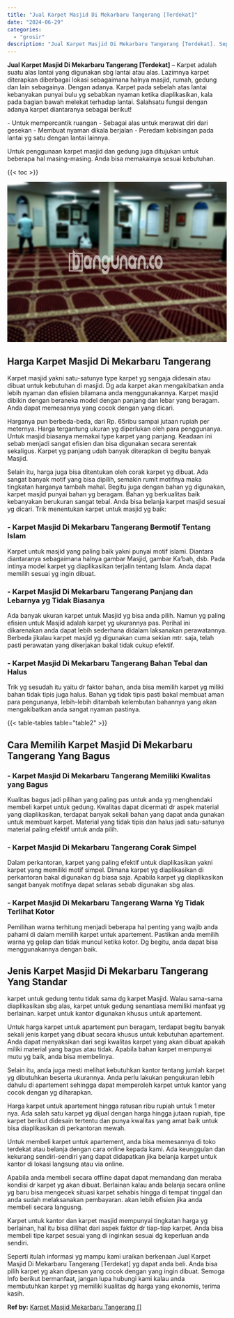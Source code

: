 ```yaml
---
title: "Jual Karpet Masjid Di Mekarbaru Tangerang [Terdekat]"
date: "2024-06-29"
categories: 
  - "grosir"
description: "Jual Karpet Masjid Di Mekarbaru Tangerang [Terdekat]. Seperti itulah informasi yg mampu kami uraikan berkenaan Jual Karpet Masjid Di Mekarbaru Tangerang [Te..."
---
```


**Jual Karpet Masjid Di Mekarbaru Tangerang \[Terdekat\]** – Karpet adalah suatu alas lantai yang digunakan sbg lantai atau alas. Lazimnya karpet diterapkan diberbagai lokasi sebagaimana halnya masjid, rumah, gedung dan lain sebagainya. Dengan adanya. Karpet pada sebelah atas lantai kebanyakan punyai bulu yg sebabkan nyaman ketika diaplikasikan, kala pada bagian bawah melekat terhadap lantai. Salahsatu fungsi dengan adanya karpet diantaranya sebagai berikut!

\- Untuk mempercantik ruangan - Sebagai alas untuk merawat diri dari gesekan - Membuat nyaman dikala berjalan - Peredam kebisingan pada lantai yg satu dengan lantai lainnya.

Untuk penggunaan karpet masjid dan gedung juga ditujukan untuk beberapa hal masing-masing. Anda bisa memakainya sesuai kebutuhan.

{{< toc >}}

![Jual Karpet Masjid Di Mekarbaru Tangerang [Terdekat]](/images/grosir-karpet-murah-63.png)

## Harga Karpet Masjid Di Mekarbaru Tangerang

Karpet masjid yakni satu-satunya type karpet yg sengaja didesain atau dibuat untuk kebutuhan di masjid. Dg ada karpet akan mengakibatkan anda lebih nyaman dan efisien bilamana anda menggunakannya. Karpet masjid dibikin dengan beraneka model dengan panjang dan lebar yang beragam. Anda dapat memesannya yang cocok dengan yang dicari.

Harganya pun berbeda-beda, dari Rp. 65ribu sampai jutaan rupiah per meternya. Harga tergantung ukuran yg diperlukan oleh para penggunanya. Untuk masjid biasanya memakai type karpet yang panjang. Keadaan ini sebab menjadi sangat efisien dan bisa digunakan secara serentak sekaligus. Karpet yg panjang udah banyak diterapkan di begitu banyak Masjid.

Selain itu, harga juga bisa ditentukan oleh corak karpet yg dibuat. Ada sangat banyak motif yang bisa dipilih, semakin rumit motifnya maka tingkatan harganya tambah mahal. Begitu juga dengan bahan yg digunakan, karpet masjid punyai bahan yg beragam. Bahan yg berkualitas baik kebanyakan berukuran sangat tebal. Anda bisa belanja karpet masjid sesuai yg dicari. Trik menentukan karpet untuk masjid yg baik:

### \- Karpet Masjid Di Mekarbaru Tangerang Bermotif Tentang Islam

Karpet untuk masjid yang paling baik yakni punyai motif islami. Diantara diantaranya sebagaimana halnya gambar Masjid, gambar Ka’bah, dsb. Pada intinya model karpet yg diaplikasikan terjalin tentang Islam. Anda dapat memilih sesuai yg ingin dibuat.

### \- Karpet Masjid Di Mekarbaru Tangerang Panjang dan Lebarnya yg Tidak Biasanya

Ada banyak ukuran karpet untuk Masjid yg bisa anda pilih. Namun yg paling efisien untuk Masjid adalah karpet yg ukurannya pas. Perihal ini dikarenakan anda dapat lebih sederhana didalam laksanakan perawatannya. Berbeda jikalau karpet masjid yg digunakan cuma sekian mtr. saja, telah pasti perawatan yang dikerjakan bakal tidak cukup efektif.

### \- Karpet Masjid Di Mekarbaru Tangerang Bahan Tebal dan Halus

Trik yg sesudah itu yaitu dr faktor bahan, anda bisa memilih karpet yg miliki bahan tidak tipis juga halus. Bahan yg tidak tipis pasti bakal membuat aman para pengunanya, lebih-lebih ditambah kelembutan bahannya yang akan mengakibatkan anda sangat nyaman pastinya.

{{< table-tables table="table2" >}}

## Cara Memilih Karpet Masjid Di Mekarbaru Tangerang Yang Bagus

### \- Karpet Masjid Di Mekarbaru Tangerang Memiliki Kwalitas yang Bagus

Kualitas bagus jadi pilihan yang paling pas untuk anda yg menghendaki membeli karpet untuk gedung. Kwalitas dapat dicermati dr aspek material yang diaplikasikan, terdapat banyak sekali bahan yang dapat anda gunakan untuk membuat karpet. Material yang tidak tipis dan halus jadi satu-satunya material paling efektif untuk anda pilih.

### \- Karpet Masjid Di Mekarbaru Tangerang Corak Simpel

Dalam perkantoran, karpet yang paling efektif untuk diaplikasikan yakni karpet yang memiliki motif simpel. Dimana karpet yg diaplikasikan di perkantoran bakal digunakan dg biasa saja. Apabila karpet yg diaplikasikan sangat banyak motifnya dapat selaras sebab digunakan sbg alas.

### \- Karpet Masjid Di Mekarbaru Tangerang Warna Yg Tidak Terlihat Kotor

Pemilihan warna terhitung menjadi beberapa hal penting yang wajib anda pahami di dalam memilih karpet untuk apartement. Pastikan anda memilih warna yg gelap dan tidak muncul ketika kotor. Dg begitu, anda dapat bisa menggunakannya dengan baik.

## Jenis Karpet Masjid Di Mekarbaru Tangerang Yang Standar

karpet untuk gedung tentu tidak sama dg karpet Masjid. Walau sama-sama diaplikasikan sbg alas, karpet untuk gedung senantiasa memiliki manfaat yg berlainan. karpet untuk kantor digunakan khusus untuk apartement.

Untuk harga karpet untuk apartement pun beragam, terdapat begitu banyak sekali jenis karpet yang dibuat secara khusus untuk kebutuhan apartement. Anda dapat menyaksikan dari segi kwalitas karpet yang akan dibuat apakah miliki material yang bagus atau tidak. Apabila bahan karpet mempunyai mutu yg baik, anda bisa membelinya.

Selain itu, anda juga mesti melihat kebutuhkan kantor tentang jumlah karpet yg dibutuhkan beserta ukurannya. Anda perlu lakukan pengukuran lebih dahulu di apartement sehingga dapat memperoleh karpet untuk kantor yang cocok dengan yg diharapkan.

Harga karpet untuk apartement hingga ratusan ribu rupiah untuk 1 meter nya. Ada salah satu karpet yg dijual dengan harga hingga jutaan rupiah, tipe karpet berikut didesain tertentu dan punya kwalitas yang amat baik untuk bisa diaplikasikan di perkantoran mewah.

Untuk membeli karpet untuk apartement, anda bisa memesannya di toko terdekat atau belanja dengan cara online kepada kami. Ada keunggulan dan kekurang sendiri-sendiri yang dapat didapatkan jika belanja karpet untuk kantor di lokasi langsung atau via online.

Apabila anda membeli secara offline dapat dapat memandang dan meraba kondisi dr karpet yg akan dibuat. Berlainan kalau anda belanja secara online yg baru bisa mengecek situasi karpet sehabis hingga di tempat tinggal dan anda sudah melaksanakan pembayaran. akan lebih efisien jika anda membeli secara langusng.

Karpet untuk kantor dan karpet masjid mempunyai tingkatan harga yg berlainan, hal itu bisa dilihat dari aspek faktor dr tiap-tiap karpet. Anda bisa membeli tipe karpet sesuai yang di inginkan sesuai dg keperluan anda sendiri.

Seperti itulah informasi yg mampu kami uraikan berkenaan Jual Karpet Masjid Di Mekarbaru Tangerang \[Terdekat\] yg dapat anda beli. Anda bisa pilih karpet yg akan dipesan yang cocok dengan yang ingin dibuat. Semoga Info berikut bermanfaat, jangan lupa hubungi kami kalau anda membutuhkan karpet yg memiliki kualitas dg harga yang ekonomis, terima kasih.

**Ref by:**  [Karpet Masjid Mekarbaru Tangerang []](https://id.wikipedia.org/wiki/Karpet)
